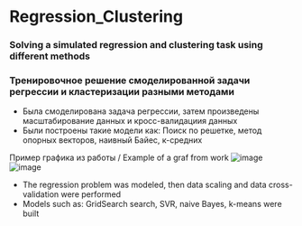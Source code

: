 # Regression_Clustering
### Solving a simulated regression and clustering task using different methods
### Тренировочное решение смоделированной задачи регрессии и кластеризации разными методами

* Была смоделирована задача регрессии, затем произведены масштабирование данных и кросс-валидациия данных
* Были построены такие модели как: Поиск по решетке, метод опорных векторов, наивный Байес, к-средних

Пример графика из работы / Example of a graf from work
![image](https://github.com/ArtemAvgutin/Regression_Clustering/assets/131138862/8fe5dd4c-5332-48e0-a8a5-85ad59d3ccfd)
![image](https://github.com/ArtemAvgutin/Regression_Clustering/assets/131138862/dea51f97-4b72-4b4b-8f14-1c20cfcc8900)


* The regression problem was modeled, then data scaling and data cross-validation were performed
* Models such as: GridSearch search, SVR, naive Bayes, k-means were built
